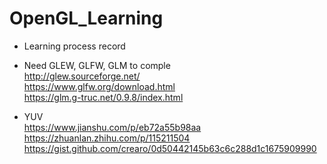 # OpenGL_Learning

- Learning process record
- Need GLEW, GLFW, GLM to comple <br>
http://glew.sourceforge.net/ <br>
https://www.glfw.org/download.html <br>
https://glm.g-truc.net/0.9.8/index.html

- YUV <br>
https://www.jianshu.com/p/eb72a55b98aa <br>
https://zhuanlan.zhihu.com/p/115211504 <br>
https://gist.github.com/crearo/0d50442145b63c6c288d1c1675909990
